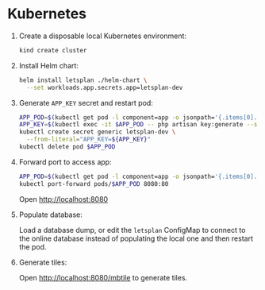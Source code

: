# Kubernetes

1. Create a disposable local Kubernetes environment:

    ```bash
    kind create cluster
    ```

2. Install Helm chart:

    ```bash
    helm install letsplan ./helm-chart \
      --set workloads.app.secrets.app=letsplan-dev
    ```

3. Generate `APP_KEY` secret and restart pod:

    ```bash
    APP_POD=$(kubectl get pod -l component=app -o jsonpath='{.items[0].metadata.name}')
    APP_KEY=$(kubectl exec -it $APP_POD -- php artisan key:generate --show --no-ansi)
    kubectl create secret generic letsplan-dev \
      --from-literal="APP_KEY=${APP_KEY}"
    kubectl delete pod $APP_POD
    ```

4. Forward port to access app:

    ```bash
    APP_POD=$(kubectl get pod -l component=app -o jsonpath='{.items[0].metadata.name}')
    kubectl port-forward pods/$APP_POD 8080:80
    ```

    Open <http://localhost:8080>

5. Populate database:

    Load a database dump, or edit the `letsplan` ConfigMap to connect to the online database instead of populating the local one and then restart the pod.

6. Generate tiles:

    Open <http://localhost:8080/mbtile> to generate tiles.
